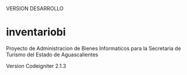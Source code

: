 VERSION DESARROLLO

# inventariobi
Proyecto de Administracion de Bienes Informaticos para la Secretaria de Turismo del Estado de Aguascalientes

Version Codeigniter 2.1.3
